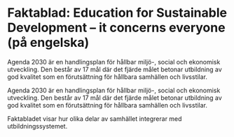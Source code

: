 # Faktablad: Education for Sustainable Development – it concerns everyone (på engelska)

Agenda 2030 är en handlingsplan för hållbar miljö-, social och ekonomisk utveckling. Den består av 17 mål där det fjärde målet betonar utbildning av god kvalitet som en förutsättning för hållbara samhällen och livsstilar.

Agenda 2030 är en handlingsplan för hållbar miljö-, social och ekonomisk utveckling. Den består av 17 mål där det fjärde målet betonar utbildning av god kvalitet som en förutsättning för hållbara samhällen och livsstilar.

Faktabladet visar hur olika delar av samhället integrerar med utbildningssystemet.
